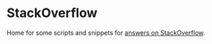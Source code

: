 # StackOverflow

Home for some scripts and snippets for [answers on StackOverflow](https://stackoverflow.com/search?q=user%3A993246+%5Bjmeter%5D).
